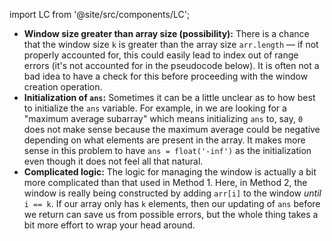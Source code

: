 import LC from '@site/src/components/LC';

- **Window size greater than array size (possibility):** There is a chance that the window size `k` is greater than the array size `arr.length` &#8212; if not properly accounted for, this could easily lead to index out of range errors (it's not accounted for in the pseudocode below). It is often not a bad idea to have a check for this before proceeding with the window creation operation.
- **Initialization of `ans`:** Sometimes it can be a little unclear as to how best to initialize the `ans` variable. For example, in <LC id='643' type='' ></LC> we are looking for a "maximum average subarray" which means initializing `ans` to, say, `0` does not make sense because the maximum average could be negative depending on what elements are present in the array. It makes more sense in this problem to have `ans = float('-inf')` as the initialization even though it does not feel all that natural.
- **Complicated logic:** The logic for managing the window is actually a bit more complicated than that used in Method 1. Here, in Method 2, the window is really being constructed by adding `arr[i]` to the window *until* `i == k`. If our array only has `k` elements, then our updating of `ans` before we return can save us from possible errors, but the whole thing takes a bit more effort to wrap your head around.